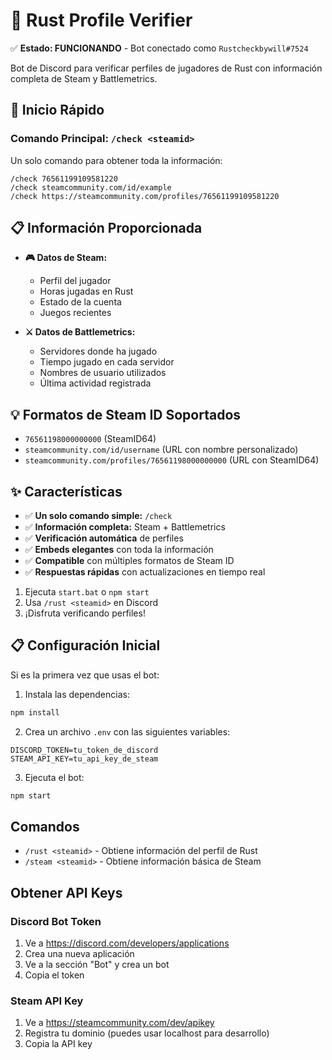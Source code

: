 # 🦀 Rust Profile Verifier

✅ **Estado: FUNCIONANDO** - Bot conectado como `Rustcheckbywill#7524`

Bot de Discord para verificar perfiles de jugadores de Rust con información completa de Steam y Battlemetrics.

## 🚀 Inicio Rápido

### Comando Principal: `/check <steamid>`

Un solo comando para obtener toda la información:

```
/check 76561199109581220
/check steamcommunity.com/id/example
/check https://steamcommunity.com/profiles/76561199109581220
```

## 📋 Información Proporcionada

- **🎮 Datos de Steam:**
  - Perfil del jugador
  - Horas jugadas en Rust
  - Estado de la cuenta
  - Juegos recientes

- **⚔️ Datos de Battlemetrics:**
  - Servidores donde ha jugado
  - Tiempo jugado en cada servidor
  - Nombres de usuario utilizados
  - Última actividad registrada

## 💡 Formatos de Steam ID Soportados

- `76561198000000000` (SteamID64)
- `steamcommunity.com/id/username` (URL con nombre personalizado)
- `steamcommunity.com/profiles/76561198000000000` (URL con SteamID64)

## ✨ Características

- ✅ **Un solo comando simple:** `/check`
- ✅ **Información completa:** Steam + Battlemetrics
- ✅ **Verificación automática** de perfiles
- ✅ **Embeds elegantes** con toda la información
- ✅ **Compatible** con múltiples formatos de Steam ID
- ✅ **Respuestas rápidas** con actualizaciones en tiempo real
1. Ejecuta `start.bat` o `npm start`
2. Usa `/rust <steamid>` en Discord
3. ¡Disfruta verificando perfiles!

## 📋 Configuración Inicial

Si es la primera vez que usas el bot:

1. Instala las dependencias:
```bash
npm install
```

2. Crea un archivo `.env` con las siguientes variables:
```
DISCORD_TOKEN=tu_token_de_discord
STEAM_API_KEY=tu_api_key_de_steam
```

3. Ejecuta el bot:
```bash
npm start
```

## Comandos

- `/rust <steamid>` - Obtiene información del perfil de Rust
- `/steam <steamid>` - Obtiene información básica de Steam

## Obtener API Keys

### Discord Bot Token
1. Ve a https://discord.com/developers/applications
2. Crea una nueva aplicación
3. Ve a la sección "Bot" y crea un bot
4. Copia el token

### Steam API Key
1. Ve a https://steamcommunity.com/dev/apikey
2. Registra tu dominio (puedes usar localhost para desarrollo)
3. Copia la API key

